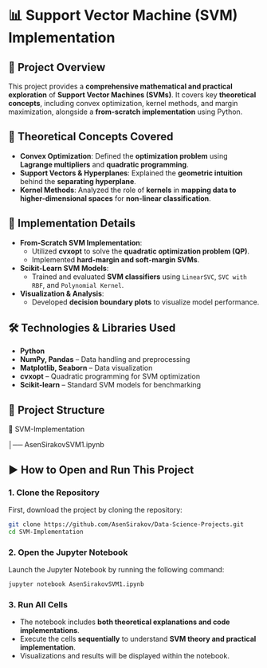 # 📊 Support Vector Machine (SVM) Implementation  

## 📌 Project Overview  
This project provides a **comprehensive mathematical and practical exploration** of **Support Vector Machines (SVMs)**. It covers key **theoretical concepts**, including convex optimization, kernel methods, and margin maximization, alongside a **from-scratch implementation** using Python.

## 🧠 Theoretical Concepts Covered  
- **Convex Optimization**: Defined the **optimization problem** using **Lagrange multipliers** and **quadratic programming**.  
- **Support Vectors & Hyperplanes**: Explained the **geometric intuition** behind the **separating hyperplane**.  
- **Kernel Methods**: Analyzed the role of **kernels** in **mapping data to higher-dimensional spaces** for **non-linear classification**.  

## 🚀 Implementation Details  
- **From-Scratch SVM Implementation**:  
  - Utilized **cvxopt** to solve the **quadratic optimization problem (QP)**.  
  - Implemented **hard-margin and soft-margin SVMs**.  
- **Scikit-Learn SVM Models**:  
  - Trained and evaluated **SVM classifiers** using `LinearSVC`, `SVC with RBF`, and `Polynomial Kernel`.  
- **Visualization & Analysis**:  
  - Developed **decision boundary plots** to visualize model performance.  

## 🛠️ Technologies & Libraries Used  
- **Python**  
- **NumPy, Pandas** – Data handling and preprocessing  
- **Matplotlib, Seaborn** – Data visualization  
- **cvxopt** – Quadratic programming for SVM optimization  
- **Scikit-learn** – Standard SVM models for benchmarking  

## 📂 Project Structure  
📂 SVM-Implementation

│── AsenSirakovSVM1.ipynb

## ▶️ How to Open and Run This Project  

### **1. Clone the Repository**  
First, download the project by cloning the repository:  
```bash
git clone https://github.com/AsenSirakov/Data-Science-Projects.git
cd SVM-Implementation
```
### **2. Open the Jupyter Notebook**  
Launch the Jupyter Notebook by running the following command:  
```bash
jupyter notebook AsenSirakovSVM1.ipynb
```
### **3. Run All Cells**  
- The notebook includes **both theoretical explanations and code implementations**.  
- Execute the cells **sequentially** to understand **SVM theory and practical implementation**.  
- Visualizations and results will be displayed within the notebook.  
